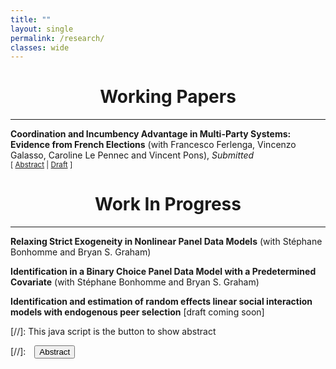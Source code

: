 ```yaml
---
title: ""
layout: single
permalink: /research/
classes: wide
---
```


# <center> Working Papers  </center>
- - -

**Coordination and Incumbency Advantage in Multi-Party Systems: Evidence from French Elections** (with Francesco Ferlenga, Vincenzo Galasso, Caroline Le Pennec and Vincent Pons), *Submitted* <br />
<small>[ <a href="#/" onclick="visib('incumbency')">Abstract</a>  | [Draft][incumbency_adv] ] </small>


<div id="incumbency" style="display: none; text-align: justify; line-height: 1.2" ><small>
In theory, free and fair elections can improve the selection of politicians and incentivize them to exert effort. In practice, incumbency advantage and coordination issues may lead to the (re)election of bad politicians. We ask whether these two forces compound each other. Using an RDD in French two-round local and parliamentary elections, we find that winning an election increases candidates' chances to win the next election by 25.1 percentage points. Close winners are more likely to run again and more likely to win, conditional on running, than close losers. Incumbents run a more personalized campaign communication and face fewer ideologically close competitors, indicating that parties on the winning side coordinate more effectively than the losing side. A complementary RDD reveals that candidates who marginally qualify for the runoff also rally voters, but without affecting the number of competitors on their side. We conclude that party coordination and voters rallying candidates who won or gained visibility in an election both contribute to their success in future races, absent any actual difference in quality with candidates on the losing side.
</small><br><br/></div>

[incumbency_adv]: https://www.dropbox.com/s/fivg9pv3z6weh22/20221003_Incumbency_and_runoff_advantage_in_France.pdf?dl=0

# <center> Work In Progress  </center>
- - -
<!--- **Transition probabilities and identifying moments in (V)AR and dynamic multinomial panel logit models with fixed effects** [draft coming soon]  --->

**Relaxing Strict Exogeneity in Nonlinear Panel Data Models** (with Stéphane Bonhomme and Bryan S. Graham)

**Identification in a Binary Choice Panel Data Model with a Predetermined Covariate** (with Stéphane Bonhomme and Bryan S. Graham)


**Identification and estimation of random effects linear social interaction models with endogenous peer selection**  [draft coming soon]



[//]: This java script is the button to show abstract
 <script>
  function visib(id) {
   var x = document.getElementById(id);
   if (x.style.display === "block") {
     x.style.display = "none";
   } else {
     x.style.display = "block";
   }
 }
 </script>

 [//]:&emsp;<button onclick="visib('polariz')" class="btn btn--inverse btn--small">Abstract</button>
 